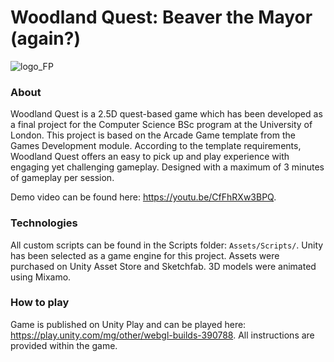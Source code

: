 # Woodland Quest: Beaver the Mayor (again?)
![logo_FP](https://github.com/AnnaSivolodskaia/FinalProject/assets/73540445/e91b2550-0ce1-4cca-a1db-611b9fa154b3)

### About
Woodland Quest is a 2.5D quest-based game which has been developed as a final project for the Computer Science BSc program at the University of London. This project is based on the Arcade Game template from the Games Development module. According to the template requirements, Woodland Quest offers an easy to pick up and play experience with engaging yet challenging gameplay. Designed with a maximum of 3 minutes of gameplay per session. 

Demo video can be found here: https://youtu.be/CfFhRXw3BPQ.

### Technologies
All custom scripts can be found in the Scripts folder: `Assets/Scripts/`.
Unity has been selected as a game engine for this project. Assets were purchased on Unity Asset Store and Sketchfab. 3D models were animated using Mixamo.  

### How to play
Game is published on Unity Play and can be played here: https://play.unity.com/mg/other/webgl-builds-390788. All instructions are provided within the game. 



